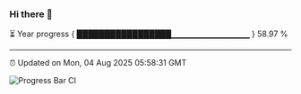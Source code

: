 ### Hi there 👋

⏳ Year progress { █████████████████▁▁▁▁▁▁▁▁▁▁▁▁▁ } 58.97 %

---

⏰ Updated on Mon, 04 Aug 2025 05:58:31 GMT

![Progress Bar CI](https://github.com/IshwaranRudhara/GIT-ACTION/workflows/Progress%20Bar%20CI/badge.svg)
